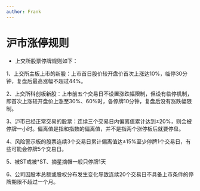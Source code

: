```yaml
---
author: Frank
---
```

# 沪市涨停规则

- 上交所股票停牌规则如下：

1、上交所主板上市的新股：上市首日股价较开盘价首次上涨达10%，临停30分钟，复盘后最高涨幅不超过44%。

2、上交所科创板新股：上市前五个交易日不设置涨跌幅限制，但设有临停机制，即首次上涨较开盘价上涨至30%、60%时，各停牌10分钟，复盘后没有涨跌幅限制。

3、沪市已经正常交易的股票：连续三个交易日内偏离值累计达到±20%，则会被停牌一小时。偏离值是指和指数的偏离值，并不是指两个涨停板后就要停盘。

4、风险警示板的股票连续3个交易日累计偏离值达±15%至少停牌1个交易日，有些可能会停牌5个交易日。

5、被ST或被*ST、摘星摘帽一般只停牌1天

6、公司因股本总额或股权分布发生变化导致连续20个交易日不具备上市条件的停牌期限不超过一个月。